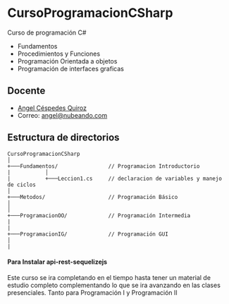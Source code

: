 # CursoProgramacionCSharp
Curso de programación C#

* Fundamentos
* Procedimientos y Funciones
* Programación Orientada a objetos
* Programación de interfaces graficas

## Docente

*  [Angel Céspedes Quiroz](https://bo.linkedin.com/in/acq1305)
*  Correo:  <angel@nubeando.com>

## Estructura de directorios

```
CursoProgramacionCSharp
│
+───Fundamentos/				// Programacion Introductorio
|			│   
|			+───Leccion1.cs		// declaracion de variables y manejo de ciclos
│   
+───Metodos/					// Programación Básico
│				
│
+───ProgramacionOO/				// Programación Intermedia
|
|
+───ProgramacionIG/				// Programación GUI
│				
|
```

#### Para Instalar api-rest-sequelizejs

Este curso se ira completando en el tiempo hasta tener un material de estudio completo 
complementando lo que se ira avanzando en las clases presenciales.
Tanto para Programación I y Programación II
